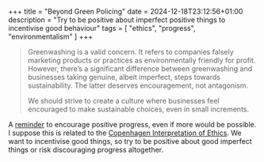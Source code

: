 +++
title = "Beyond Green Policing"
date = 2024-12-18T23:12:56+01:00
description = "Try to be positive about imperfect positive things to incentivise good behaviour"
tags = [
"ethics", "progress", "environmentalism"
]
+++

> Greenwashing is a valid concern. It refers to companies falsely marketing products or practices as environmentally friendly for profit. However, there’s a significant difference between greenwashing and businesses taking genuine, albeit imperfect, steps towards sustainability. The latter deserves encouragement, not antagonism.
> 
> We should strive to create a culture where businesses feel encouraged to make sustainable choices, even in small increments.

A [reminder](https://greenbeautycommunity.com/2024/04/green-police/) to encourage positive progress,
even if more would be possible.
I suppose this is related to the [Copenhagen Interpretation of Ethics](https://thezvi.wordpress.com/2019/04/25/asymmetric-justice/).
We want to incentivise good things, so try to be positive about good imperfect things
or risk discouraging progress altogether.

